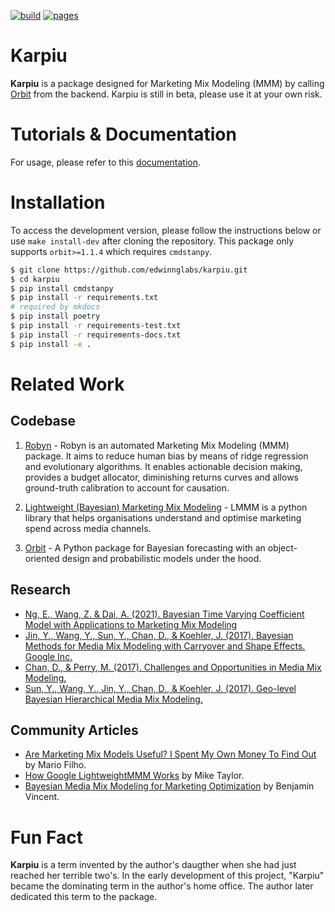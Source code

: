 [![build](https://github.com/edwinnglabs/karpiu/actions/workflows/build.yaml/badge.svg?branch=main)](https://github.com/edwinnglabs/karpiu/actions/workflows/build.yaml)
[![pages](https://github.com/edwinnglabs/karpiu/actions/workflows/pages.yaml/badge.svg?branch=main)](https://github.com/edwinnglabs/karpiu/actions/workflows/pages.yaml)
# Karpiu

**Karpiu** is a package designed for Marketing Mix Modeling (MMM) by calling [Orbit](https://github.com/uber/orbit) from the backend. Karpiu is still in beta, please use it at your own risk.

# Tutorials & Documentation

For usage, please refer to this [documentation](https://edwinng.com/karpiu/).

# Installation

To access the development version, please follow the instructions below or use `make install-dev` 
after cloning the repository. This package only supports `orbit>=1.1.4` which requires `cmdstanpy`. 

```bash
$ git clone https://github.com/edwinnglabs/karpiu.git
$ cd karpiu
$ pip install cmdstanpy
$ pip install -r requirements.txt
# required by mkdocs
$ pip install poetry
$ pip install -r requirements-test.txt
$ pip install -r requirements-docs.txt
$ pip install -e .
```

# Related Work

## Codebase

1. [Robyn](https://github.com/facebookexperimental/Robyn) - Robyn is an automated Marketing Mix Modeling (MMM) package. It aims to reduce human bias by means of ridge regression and evolutionary algorithms. It enables actionable decision making, provides a budget allocator, diminishing returns curves and allows ground-truth calibration to account for causation.

2. [Lightweight (Bayesian) Marketing Mix Modeling](https://github.com/google/lightweight_mmm) - LMMM is a python library that helps organisations understand and optimise marketing spend across media channels.

3. [Orbit](https://github.com/uber/orbit) - A Python package for Bayesian forecasting with an object-oriented design and probabilistic models under the hood.

## Research
- [Ng, E., Wang, Z. & Dai, A. (2021). Bayesian Time Varying Coefficient Model with Applications to
Marketing Mix Modeling](http://papers.adkdd.org/2021/papers/adkdd21-ng-bayesian.pdf)
- [Jin, Y., Wang, Y., Sun, Y., Chan, D., & Koehler, J. (2017). Bayesian Methods for Media Mix Modeling with Carryover and Shape Effects. Google Inc.](https://research.google/pubs/pub46001/)
- [Chan, D., & Perry, M. (2017). Challenges and Opportunities in Media Mix Modeling.](https://research.google/pubs/pub45998/)
- [Sun, Y., Wang, Y., Jin, Y., Chan, D., & Koehler, J. (2017). Geo-level Bayesian Hierarchical Media Mix Modeling.](https://research.google/pubs/pub46000/)

## Community Articles

- [Are Marketing Mix Models Useful? I Spent My Own Money To Find Out](https://forecastegy.com/posts/marketing-mix-models/) by Mario Filho.
- [How Google LightweightMMM Works](https://getrecast.com/google-lightweightmmm/) by Mike Taylor.
- [
Bayesian Media Mix Modeling for Marketing Optimization](https://www.pymc-labs.io/blog-posts/bayesian-media-mix-modeling-for-marketing-optimization/)
by Benjamin Vincent.

# Fun Fact

**Karpiu** is a term invented by the author's daugther when she had just reached her terrible two's. In the early development of this project, "Karpiu" became the dominating term in the author's home office. The author later dedicated this term to the package.

